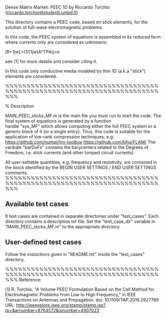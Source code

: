 Dense Matrix Market: PEEC 1D by Riccardo Torchio (riccardo.torchio@studenti.unipd.it)

This directory contains a PEEC code, based on stick elements, for the solution of full-wave electromagnetic problems.

In this code, the PEEC system of equations is assembled in its reduced form where currents 
only are considered as unknowns:

[R+1j*w*L+(1/(1j*w*)A^T*P*A)j=e 

see [1] for more details and consider citing it.

In this code only conductive media modeled by thin 1D (a.k.a "stick") elements are 
considered.

%%%%%%%%%%%%%%%%%%%%%%%%%%%%%%%%%%%%%%%%%%%%%%%%%%%%%%%%%%%%%%%%%%%%%%%%%%%

% Description
 
MAIN_PEEC_sticks_MF.m is the main file you must run to start the code. 
                      The final system of equations is generated by a function                      
                      handle "sys_MF" which allows computing either the full PEEC system 
                      or a generic block of it (or a single entry). 
                      Thus, this code is suitable for the application of 
                      low-rank compression techniques, e.g: 
                      https://github.com/numpi/hm-toolbox
                      https://github.com/klho/FLAM/
                      The varibale "barDoFs" contains the barycenters
                      related to the Degrees of Freedom, i.e. stick currents (and other lumped circuit currents)

All user-settable quantities, e.g. frequency and resistivity, are contained in the block identified by the 
BEGIN USER SETTINGS / END USER SETTINGS comments.
%%%%%%%%%%%%%%%%%%%%%%%%%%%%%%%%%%%%%%%%%%%%%%%%%%%%%%%%%%%%%%%%%%%%%%%%%%%

Available test cases
--------------------
6 test cases are contained in separate directories under "test_cases". Each directory contains a description.txt file.
Set the "test_case_dir" variable in "MAIN_PEEC_sticks_MF.m" to the appriapriate directory.

User-defined test cases
-----------------------
Follow the instuctions given in "README.txt" inside the "test_cases" directory.

%%%%%%%%%%%%%%%%%%%%%%%%%%%%%%%%%%%%%%%%%%%%%%%%%%%%%%%%%%%%%%%%%%%%%%%%%%%
Reference:

[1] R. Torchio, "A Volume PEEC Formulation Based on the Cell Method for Electromagnetic Problems from Low to High Frequency," in IEEE Transactions on Antennas and Propagation.
doi: 10.1109/TAP.2019.2927789
URL: http://ieeexplore.ieee.org/stamp/stamp.jsp?tp=&arnumber=8764572&isnumber=4907023
